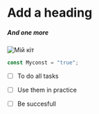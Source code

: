  # Add a heading
 ##### And one more


![Мій кіт](https://cdn.pixabay.com/photo/2017/11/09/21/41/cat-2934720_1280.jpg)

```javascript
const Myconst = "true";
```

- [ ] To do all tasks
- [ ] Use  them in practice
- [ ] Be succesfull

